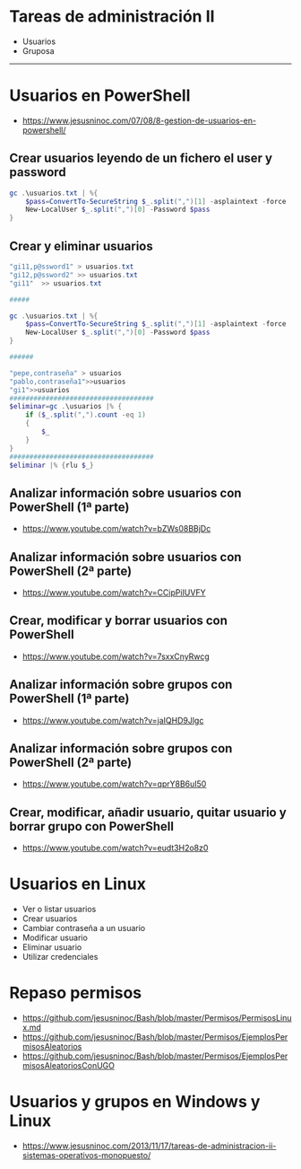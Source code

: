 # Tareas de administración II
- Usuarios
- Gruposa

--------------

# Usuarios en PowerShell
* https://www.jesusninoc.com/07/08/8-gestion-de-usuarios-en-powershell/
## Crear usuarios leyendo de un fichero el user y password
```PowerShell
gc .\usuarios.txt | %{
    $pass=ConvertTo-SecureString $_.split(",")[1] -asplaintext -force
    New-LocalUser $_.split(",")[0] -Password $pass
}
```

## Crear y eliminar usuarios
```PowerShell
"gi11,p@ssword1" > usuarios.txt
"gi12,p@ssword2" >> usuarios.txt
"gi11"  >> usuarios.txt

#####

gc .\usuarios.txt | %{
    $pass=ConvertTo-SecureString $_.split(",")[1] -asplaintext -force
    New-LocalUser $_.split(",")[0] -Password $pass
}

######

"pepe,contraseña" > usuarios
"pablo,contraseña1">>usuarios
"gi1">>usuarios
####################################
$eliminar=gc .\usuarios |% {
    if ($_.split(",").count -eq 1)
    {
        $_
    }
}
####################################
$eliminar |% {rlu $_}
```

## Analizar información sobre usuarios con PowerShell (1ª parte)
* https://www.youtube.com/watch?v=bZWs08BBjDc
## Analizar información sobre usuarios con PowerShell (2ª parte)
* https://www.youtube.com/watch?v=CCipPiIUVFY
## Crear, modificar y borrar usuarios con PowerShell
* https://www.youtube.com/watch?v=7sxxCnyRwcg
## Analizar información sobre grupos con PowerShell (1ª parte)
* https://www.youtube.com/watch?v=jaIQHD9Jlgc
## Analizar información sobre grupos con PowerShell (2ª parte)
* https://www.youtube.com/watch?v=qprY8B6uI50
## Crear, modificar, añadir usuario, quitar usuario y borrar grupo con PowerShell
* https://www.youtube.com/watch?v=eudt3H2o8z0

# Usuarios en Linux
- Ver o listar usuarios
- Crear usuarios
- Cambiar contraseña a un usuario
- Modificar usuario
- Eliminar usuario
- Utilizar credenciales

# Repaso permisos
* https://github.com/jesusninoc/Bash/blob/master/Permisos/PermisosLinux.md
* https://github.com/jesusninoc/Bash/blob/master/Permisos/EjemplosPermisosAleatorios
* https://github.com/jesusninoc/Bash/blob/master/Permisos/EjemplosPermisosAleatoriosConUGO

# Usuarios y grupos en Windows y Linux
* https://www.jesusninoc.com/2013/11/17/tareas-de-administracion-ii-sistemas-operativos-monopuesto/
